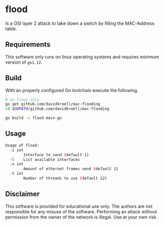 # flood
Is a OSI layer 2 attack to take down a switch by filling the MAC-Address table.

## Requirements
This software only runs on linux operating systems and requires minimum version of `go1.12`.

## Build
With an properly configured Go toolchain execute the following.

```bash
# on linux only
go get github.com/davidkroell/mac-flooding
cd $GOPATH/github.com/davidkroell/mac-flooding

go build -o flood main.go
```

## Usage
```bash
Usage of flood:
  -i int
    	Interface to send (default 1)
  -l	List available interfaces
  -n int
    	Amount of ethernet frames send (default 1)
  -t int
    	Number of threads to use (default 12)

```

## Disclaimer
This software is provided for educational use only.
The authors are not responsible for any misuse of the software.
Performing an attack without permission from the owner of the network is illegal.
Use at your own risk.

